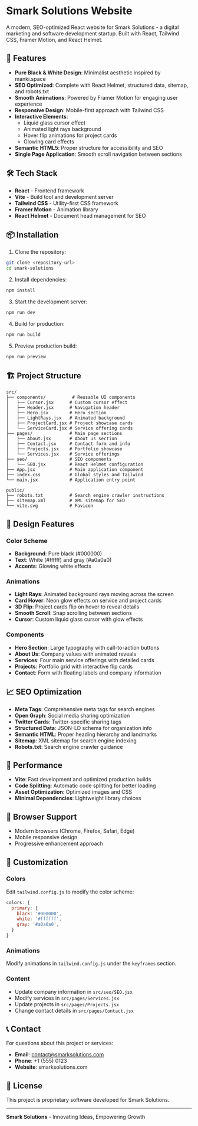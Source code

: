 # Smark Solutions Website

A modern, SEO-optimized React website for Smark Solutions - a digital marketing and software development startup. Built with React, Tailwind CSS, Framer Motion, and React Helmet.

## 🚀 Features

- **Pure Black & White Design**: Minimalist aesthetic inspired by manki.space
- **SEO Optimized**: Complete with React Helmet, structured data, sitemap, and robots.txt
- **Smooth Animations**: Powered by Framer Motion for engaging user experience
- **Responsive Design**: Mobile-first approach with Tailwind CSS
- **Interactive Elements**: 
  - Liquid glass cursor effect
  - Animated light rays background
  - Hover flip animations for project cards
  - Glowing card effects
- **Semantic HTML5**: Proper structure for accessibility and SEO
- **Single Page Application**: Smooth scroll navigation between sections

## 🛠️ Tech Stack

- **React** - Frontend framework
- **Vite** - Build tool and development server
- **Tailwind CSS** - Utility-first CSS framework
- **Framer Motion** - Animation library
- **React Helmet** - Document head management for SEO

## 📦 Installation

1. Clone the repository:
```bash
git clone <repository-url>
cd smark-solutions
```

2. Install dependencies:
```bash
npm install
```

3. Start the development server:
```bash
npm run dev
```

4. Build for production:
```bash
npm run build
```

5. Preview production build:
```bash
npm run preview
```

## 🏗️ Project Structure

```
src/
├── components/          # Reusable UI components
│   ├── Cursor.jsx      # Custom cursor effect
│   ├── Header.jsx      # Navigation header
│   ├── Hero.jsx        # Hero section
│   ├── LightRays.jsx   # Animated background
│   ├── ProjectCard.jsx # Project showcase cards
│   └── ServiceCard.jsx # Service offering cards
├── pages/              # Main page sections
│   ├── About.jsx       # About us section
│   ├── Contact.jsx     # Contact form and info
│   ├── Projects.jsx    # Portfolio showcase
│   └── Services.jsx    # Service offerings
├── seo/                # SEO components
│   └── SEO.jsx         # React Helmet configuration
├── App.jsx             # Main application component
├── index.css           # Global styles and Tailwind
└── main.jsx            # Application entry point

public/
├── robots.txt          # Search engine crawler instructions
├── sitemap.xml         # XML sitemap for SEO
└── vite.svg            # Favicon
```

## 🎨 Design Features

### Color Scheme
- **Background**: Pure black (#000000)
- **Text**: White (#ffffff) and gray (#a0a0a0)
- **Accents**: Glowing white effects

### Animations
- **Light Rays**: Animated background rays moving across the screen
- **Card Hover**: Neon glow effects on service and project cards
- **3D Flip**: Project cards flip on hover to reveal details
- **Smooth Scroll**: Snap scrolling between sections
- **Cursor**: Custom liquid glass cursor with glow effects

### Components
- **Hero Section**: Large typography with call-to-action buttons
- **About Us**: Company values with animated reveals
- **Services**: Four main service offerings with detailed cards
- **Projects**: Portfolio grid with interactive flip cards
- **Contact**: Form with floating labels and company information

## 📈 SEO Optimization

- **Meta Tags**: Comprehensive meta tags for search engines
- **Open Graph**: Social media sharing optimization
- **Twitter Cards**: Twitter-specific sharing tags
- **Structured Data**: JSON-LD schema for organization info
- **Semantic HTML**: Proper heading hierarchy and landmarks
- **Sitemap**: XML sitemap for search engine indexing
- **Robots.txt**: Search engine crawler guidance

## 🚀 Performance

- **Vite**: Fast development and optimized production builds
- **Code Splitting**: Automatic code splitting for better loading
- **Asset Optimization**: Optimized images and CSS
- **Minimal Dependencies**: Lightweight library choices

## 📱 Browser Support

- Modern browsers (Chrome, Firefox, Safari, Edge)
- Mobile responsive design
- Progressive enhancement approach

## 🔧 Customization

### Colors
Edit `tailwind.config.js` to modify the color scheme:

```javascript
colors: {
  primary: {
    black: '#000000',
    white: '#ffffff',
    gray: '#a0a0a0',
  }
}
```

### Animations
Modify animations in `tailwind.config.js` under the `keyframes` section.

### Content
- Update company information in `src/seo/SEO.jsx`
- Modify services in `src/pages/Services.jsx`
- Update projects in `src/pages/Projects.jsx`
- Change contact details in `src/pages/Contact.jsx`

## 📞 Contact

For questions about this project or services:

- **Email**: contact@smarksolutions.com
- **Phone**: +1 (555) 0123
- **Website**: smarksolutions.com

## 📄 License

This project is proprietary software developed for Smark Solutions.

---

**Smark Solutions** - Innovating Ideas, Empowering Growth
